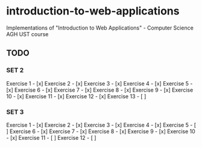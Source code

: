 # introduction-to-web-applications
Implementations of "Introduction to Web Applications" - Computer Science AGH UST course 

## TODO
### SET 2
Exercise 1  - [x]
Exercise 2  - [x]
Exercise 3  - [x]
Exercise 4  - [x]
Exercise 5  - [x]
Exercise 6  - [x]
Exercise 7  - [x]
Exercise 8  - [x]
Exercise 9  - [x]
Exercise 10 - [x]
Exercise 11 - [x]
Exercise 12 - [x]
Exercise 13 - [ ]

### SET 3
Exercise 1  - [x]
Exercise 2  - [x]
Exercise 3  - [x]
Exercise 4  - [x]
Exercise 5  - [ ]
Exercise 6  - [x]
Exercise 7  - [x]
Exercise 8  - [x]
Exercise 9  - [x]
Exercise 10 - [x]
Exercise 11 - [ ]
Exercise 12 - [ ]
